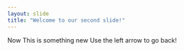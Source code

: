 ```yaml
---
layout: slide
title: "Welcome to our second slide!"
---
```

Now This is something new
Use the left arrow to go back!
